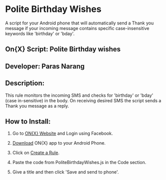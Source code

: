 Polite Birthday Wishes
======================

A script for your Android phone that will automatically send a Thank you
message if your incoming message contains specific case-insensitive
keywords like 'birthday' or 'bday'.

On{X} Script: Polite Birthday wishes
-------------

Developer: Paras Narang
----------

Description:
------------
This rule monitors the incoming SMS and checks for 'birthday' or 'bday' (case in-sensitive) in the body. 
On receiving desired SMS the script sends a Thank you message as a reply.

How to Install:
---------------
1. Go to [ON{X} Website](http://www.onx.ms) and Login using Facebook.

2. [Download](https://play.google.com/store/apps/details?id=com.microsoft.onx.app) ON{X} app to your Android Phone.

3. Click on [Create a Rule](https://www.onx.ms/#!createScriptPage).

4. Paste the code from PoliteBirthdayWishes.js in the Code section.

5. Give a title and then click 'Save and send to phone'.
